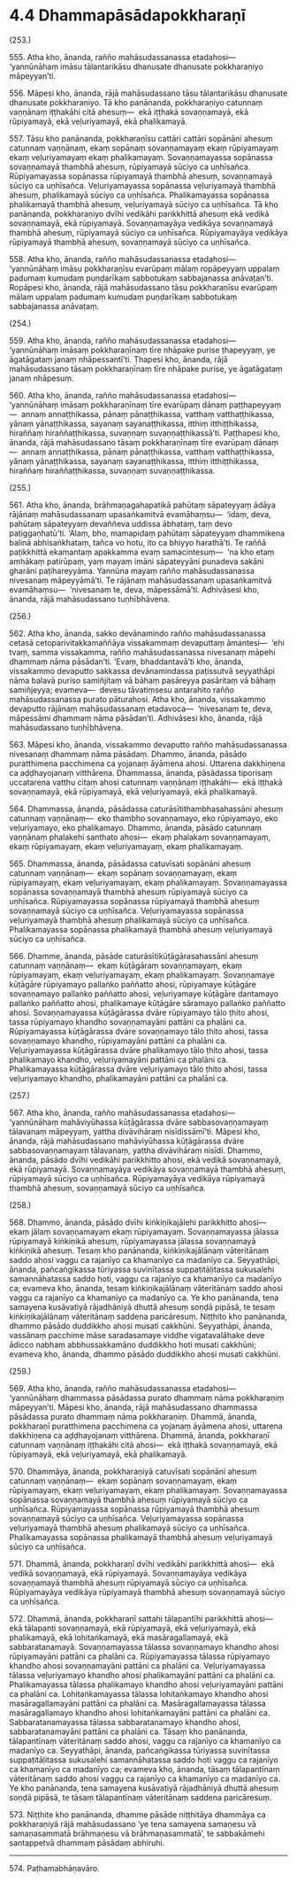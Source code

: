 # 4.4 Dhammapāsādapokkharaṇī

(253.)

555\. Atha kho, ānanda, rañño mahāsudassanassa etadahosi—  ‘yannūnāhaṃ imāsu tālantarikāsu dhanusate dhanusate pokkharaṇiyo māpeyyan’ti.

556\. Māpesi kho, ānanda, rājā mahāsudassano tāsu tālantarikāsu dhanusate dhanusate pokkharaṇiyo. Tā kho panānanda, pokkharaṇiyo catunnaṃ vaṇṇānaṃ iṭṭhakāhi citā ahesuṃ—  ekā iṭṭhakā sovaṇṇamayā, ekā rūpiyamayā, ekā veḷuriyamayā, ekā phalikamayā.

557\. Tāsu kho panānanda, pokkharaṇīsu cattāri cattāri sopānāni ahesuṃ catunnaṃ vaṇṇānaṃ, ekaṃ sopānaṃ sovaṇṇamayaṃ ekaṃ rūpiyamayaṃ ekaṃ veḷuriyamayaṃ ekaṃ phalikamayaṃ. Sovaṇṇamayassa sopānassa sovaṇṇamayā thambhā ahesuṃ, rūpiyamayā sūciyo ca uṇhīsañca. Rūpiyamayassa sopānassa rūpiyamayā thambhā ahesuṃ, sovaṇṇamayā sūciyo ca uṇhīsañca. Veḷuriyamayassa sopānassa veḷuriyamayā thambhā ahesuṃ, phalikamayā sūciyo ca uṇhīsañca. Phalikamayassa sopānassa phalikamayā thambhā ahesuṃ, veḷuriyamayā sūciyo ca uṇhīsañca. Tā kho panānanda, pokkharaṇiyo dvīhi vedikāhi parikkhittā ahesuṃ ekā vedikā sovaṇṇamayā, ekā rūpiyamayā. Sovaṇṇamayāya vedikāya sovaṇṇamayā thambhā ahesuṃ, rūpiyamayā sūciyo ca uṇhīsañca. Rūpiyamayāya vedikāya rūpiyamayā thambhā ahesuṃ, sovaṇṇamayā sūciyo ca uṇhīsañca.

558\. Atha kho, ānanda, rañño mahāsudassanassa etadahosi—  ‘yannūnāhaṃ imāsu pokkharaṇīsu evarūpaṃ mālaṃ ropāpeyyaṃ uppalaṃ padumaṃ kumudaṃ puṇḍarīkaṃ sabbotukaṃ sabbajanassa anāvaṭan’ti. Ropāpesi kho, ānanda, rājā mahāsudassano tāsu pokkharaṇīsu evarūpaṃ mālaṃ uppalaṃ padumaṃ kumudaṃ puṇḍarīkaṃ sabbotukaṃ sabbajanassa anāvaṭaṃ.

(254.)

559\. Atha kho, ānanda, rañño mahāsudassanassa etadahosi—  ‘yannūnāhaṃ imāsaṃ pokkharaṇīnaṃ tīre nhāpake purise ṭhapeyyaṃ, ye āgatāgataṃ janaṃ nhāpessantī’ti. Ṭhapesi kho, ānanda, rājā mahāsudassano tāsaṃ pokkharaṇīnaṃ tīre nhāpake purise, ye āgatāgataṃ janaṃ nhāpesuṃ.

560\. Atha kho, ānanda, rañño mahāsudassanassa etadahosi—  ‘yannūnāhaṃ imāsaṃ pokkharaṇīnaṃ tīre evarūpaṃ dānaṃ paṭṭhapeyyaṃ—  annaṃ annaṭṭhikassa, pānaṃ pānaṭṭhikassa, vatthaṃ vatthaṭṭhikassa, yānaṃ yānaṭṭhikassa, sayanaṃ sayanaṭṭhikassa, itthiṃ itthiṭṭhikassa, hiraññaṃ hiraññaṭṭhikassa, suvaṇṇaṃ suvaṇṇaṭṭhikassā’ti. Paṭṭhapesi kho, ānanda, rājā mahāsudassano tāsaṃ pokkharaṇīnaṃ tīre evarūpaṃ dānaṃ—  annaṃ annaṭṭhikassa, pānaṃ pānaṭṭhikassa, vatthaṃ vatthaṭṭhikassa, yānaṃ yānaṭṭhikassa, sayanaṃ sayanaṭṭhikassa, itthiṃ itthiṭṭhikassa, hiraññaṃ hiraññaṭṭhikassa, suvaṇṇaṃ suvaṇṇaṭṭhikassa.

(255.)

561\. Atha kho, ānanda, brāhmaṇagahapatikā pahūtaṃ sāpateyyaṃ ādāya rājānaṃ mahāsudassanaṃ upasaṅkamitvā evamāhaṃsu—  ‘idaṃ, deva, pahūtaṃ sāpateyyaṃ devaññeva uddissa ābhataṃ, taṃ devo paṭiggaṇhatū’ti. ‘Alaṃ, bho, mamapidaṃ pahūtaṃ sāpateyyaṃ dhammikena balinā abhisaṅkhataṃ, tañca vo hotu, ito ca bhiyyo harathā’ti. Te raññā paṭikkhittā ekamantaṃ apakkamma evaṃ samacintesuṃ—  ‘na kho etaṃ amhākaṃ patirūpaṃ, yaṃ mayaṃ imāni sāpateyyāni punadeva sakāni gharāni paṭihareyyāma. Yannūna mayaṃ rañño mahāsudassanassa nivesanaṃ māpeyyāmā’ti. Te rājānaṃ mahāsudassanaṃ upasaṅkamitvā evamāhaṃsu—  ‘nivesanaṃ te, deva, māpessāmā’ti. Adhivāsesi kho, ānanda, rājā mahāsudassano tuṇhībhāvena.

(256.)

562\. Atha kho, ānanda, sakko devānamindo rañño mahāsudassanassa cetasā cetoparivitakkamaññāya vissakammaṃ devaputtaṃ āmantesi—  ‘ehi tvaṃ, samma vissakamma, rañño mahāsudassanassa nivesanaṃ māpehi dhammaṃ nāma pāsādan’ti. ‘Evaṃ, bhaddantavā’ti kho, ānanda, vissakammo devaputto sakkassa devānamindassa paṭissutvā seyyathāpi nāma balavā puriso samiñjitaṃ vā bāhaṃ pasāreyya pasāritaṃ vā bāhaṃ samiñjeyya; evameva—  devesu tāvatiṃsesu antarahito rañño mahāsudassanassa purato pāturahosi. Atha kho, ānanda, vissakammo devaputto rājānaṃ mahāsudassanaṃ etadavoca—  ‘nivesanaṃ te, deva, māpessāmi dhammaṃ nāma pāsādan’ti. Adhivāsesi kho, ānanda, rājā mahāsudassano tuṇhībhāvena.

563\. Māpesi kho, ānanda, vissakammo devaputto rañño mahāsudassanassa nivesanaṃ dhammaṃ nāma pāsādaṃ. Dhammo, ānanda, pāsādo puratthimena pacchimena ca yojanaṃ āyāmena ahosi. Uttarena dakkhiṇena ca aḍḍhayojanaṃ vitthārena. Dhammassa, ānanda, pāsādassa tiporisaṃ uccatarena vatthu citaṃ ahosi catunnaṃ vaṇṇānaṃ iṭṭhakāhi—  ekā iṭṭhakā sovaṇṇamayā, ekā rūpiyamayā, ekā veḷuriyamayā, ekā phalikamayā.

564\. Dhammassa, ānanda, pāsādassa caturāsītithambhasahassāni ahesuṃ catunnaṃ vaṇṇānaṃ—  eko thambho sovaṇṇamayo, eko rūpiyamayo, eko veḷuriyamayo, eko phalikamayo. Dhammo, ānanda, pāsādo catunnaṃ vaṇṇānaṃ phalakehi santhato ahosi—  ekaṃ phalakaṃ sovaṇṇamayaṃ, ekaṃ rūpiyamayaṃ, ekaṃ veḷuriyamayaṃ, ekaṃ phalikamayaṃ.

565\. Dhammassa, ānanda, pāsādassa catuvīsati sopānāni ahesuṃ catunnaṃ vaṇṇānaṃ—  ekaṃ sopānaṃ sovaṇṇamayaṃ, ekaṃ rūpiyamayaṃ, ekaṃ veḷuriyamayaṃ, ekaṃ phalikamayaṃ. Sovaṇṇamayassa sopānassa sovaṇṇamayā thambhā ahesuṃ rūpiyamayā sūciyo ca uṇhīsañca. Rūpiyamayassa sopānassa rūpiyamayā thambhā ahesuṃ sovaṇṇamayā sūciyo ca uṇhīsañca. Veḷuriyamayassa sopānassa veḷuriyamayā thambhā ahesuṃ phalikamayā sūciyo ca uṇhīsañca. Phalikamayassa sopānassa phalikamayā thambhā ahesuṃ veḷuriyamayā sūciyo ca uṇhīsañca.

566\. Dhamme, ānanda, pāsāde caturāsītikūṭāgārasahassāni ahesuṃ catunnaṃ vaṇṇānaṃ—  ekaṃ kūṭāgāraṃ sovaṇṇamayaṃ, ekaṃ rūpiyamayaṃ, ekaṃ veḷuriyamayaṃ, ekaṃ phalikamayaṃ. Sovaṇṇamaye kūṭāgāre rūpiyamayo pallaṅko paññatto ahosi, rūpiyamaye kūṭāgāre sovaṇṇamayo pallaṅko paññatto ahosi, veḷuriyamaye kūṭāgāre dantamayo pallaṅko paññatto ahosi, phalikamaye kūṭāgāre sāramayo pallaṅko paññatto ahosi. Sovaṇṇamayassa kūṭāgārassa dvāre rūpiyamayo tālo ṭhito ahosi, tassa rūpiyamayo khandho sovaṇṇamayāni pattāni ca phalāni ca. Rūpiyamayassa kūṭāgārassa dvāre sovaṇṇamayo tālo ṭhito ahosi, tassa sovaṇṇamayo khandho, rūpiyamayāni pattāni ca phalāni ca. Veḷuriyamayassa kūṭāgārassa dvāre phalikamayo tālo ṭhito ahosi, tassa phalikamayo khandho, veḷuriyamayāni pattāni ca phalāni ca. Phalikamayassa kūṭāgārassa dvāre veḷuriyamayo tālo ṭhito ahosi, tassa veḷuriyamayo khandho, phalikamayāni pattāni ca phalāni ca.

(257.)

567\. Atha kho, ānanda, rañño mahāsudassanassa etadahosi—  ‘yannūnāhaṃ mahāviyūhassa kūṭāgārassa dvāre sabbasovaṇṇamayaṃ tālavanaṃ māpeyyaṃ, yattha divāvihāraṃ nisīdissāmī’ti. Māpesi kho, ānanda, rājā mahāsudassano mahāviyūhassa kūṭāgārassa dvāre sabbasovaṇṇamayaṃ tālavanaṃ, yattha divāvihāraṃ nisīdi. Dhammo, ānanda, pāsādo dvīhi vedikāhi parikkhitto ahosi, ekā vedikā sovaṇṇamayā, ekā rūpiyamayā. Sovaṇṇamayāya vedikāya sovaṇṇamayā thambhā ahesuṃ, rūpiyamayā sūciyo ca uṇhīsañca. Rūpiyamayāya vedikāya rūpiyamayā thambhā ahesuṃ, sovaṇṇamayā sūciyo ca uṇhīsañca.

(258.)

568\. Dhammo, ānanda, pāsādo dvīhi kiṅkiṇikajālehi parikkhitto ahosi—  ekaṃ jālaṃ sovaṇṇamayaṃ ekaṃ rūpiyamayaṃ. Sovaṇṇamayassa jālassa rūpiyamayā kiṅkiṇikā ahesuṃ, rūpiyamayassa jālassa sovaṇṇamayā kiṅkiṇikā ahesuṃ. Tesaṃ kho panānanda, kiṅkiṇikajālānaṃ vāteritānaṃ saddo ahosi vaggu ca rajanīyo ca khamanīyo ca madanīyo ca. Seyyathāpi, ānanda, pañcaṅgikassa tūriyassa suvinītassa suppaṭitāḷitassa sukusalehi samannāhatassa saddo hoti, vaggu ca rajanīyo ca khamanīyo ca madanīyo ca; evameva kho, ānanda, tesaṃ kiṅkiṇikajālānaṃ vāteritānaṃ saddo ahosi vaggu ca rajanīyo ca khamanīyo ca madanīyo ca. Ye kho panānanda, tena samayena kusāvatiyā rājadhāniyā dhuttā ahesuṃ soṇḍā pipāsā, te tesaṃ kiṅkiṇikajālānaṃ vāteritānaṃ saddena paricāresuṃ. Niṭṭhito kho panānanda, dhammo pāsādo duddikkho ahosi musati cakkhūni. Seyyathāpi, ānanda, vassānaṃ pacchime māse saradasamaye viddhe vigatavalāhake deve ādicco nabhaṃ abbhussakkamāno duddikkho hoti musati cakkhūni; evameva kho, ānanda, dhammo pāsādo duddikkho ahosi musati cakkhūni.

(259.)

569\. Atha kho, ānanda, rañño mahāsudassanassa etadahosi—  ‘yannūnāhaṃ dhammassa pāsādassa purato dhammaṃ nāma pokkharaṇiṃ māpeyyan’ti. Māpesi kho, ānanda, rājā mahāsudassano dhammassa pāsādassa purato dhammaṃ nāma pokkharaṇiṃ. Dhammā, ānanda, pokkharaṇī puratthimena pacchimena ca yojanaṃ āyāmena ahosi, uttarena dakkhiṇena ca aḍḍhayojanaṃ vitthārena. Dhammā, ānanda, pokkharaṇī catunnaṃ vaṇṇānaṃ iṭṭhakāhi citā ahosi—  ekā iṭṭhakā sovaṇṇamayā, ekā rūpiyamayā, ekā veḷuriyamayā, ekā phalikamayā.

570\. Dhammāya, ānanda, pokkharaṇiyā catuvīsati sopānāni ahesuṃ catunnaṃ vaṇṇānaṃ—  ekaṃ sopānaṃ sovaṇṇamayaṃ, ekaṃ rūpiyamayaṃ, ekaṃ veḷuriyamayaṃ, ekaṃ phalikamayaṃ. Sovaṇṇamayassa sopānassa sovaṇṇamayā thambhā ahesuṃ rūpiyamayā sūciyo ca uṇhīsañca. Rūpiyamayassa sopānassa rūpiyamayā thambhā ahesuṃ sovaṇṇamayā sūciyo ca uṇhīsañca. Veḷuriyamayassa sopānassa veḷuriyamayā thambhā ahesuṃ phalikamayā sūciyo ca uṇhīsañca. Phalikamayassa sopānassa phalikamayā thambhā ahesuṃ veḷuriyamayā sūciyo ca uṇhīsañca.

571\. Dhammā, ānanda, pokkharaṇī dvīhi vedikāhi parikkhittā ahosi—  ekā vedikā sovaṇṇamayā, ekā rūpiyamayā. Sovaṇṇamayāya vedikāya sovaṇṇamayā thambhā ahesuṃ rūpiyamayā sūciyo ca uṇhīsañca. Rūpiyamayāya vedikāya rūpiyamayā thambhā ahesuṃ sovaṇṇamayā sūciyo ca uṇhīsañca.

572\. Dhammā, ānanda, pokkharaṇī sattahi tālapantīhi parikkhittā ahosi—  ekā tālapanti sovaṇṇamayā, ekā rūpiyamayā, ekā veḷuriyamayā, ekā phalikamayā, ekā lohitaṅkamayā, ekā masāragallamayā, ekā sabbaratanamayā. Sovaṇṇamayassa tālassa sovaṇṇamayo khandho ahosi rūpiyamayāni pattāni ca phalāni ca. Rūpiyamayassa tālassa rūpiyamayo khandho ahosi sovaṇṇamayāni pattāni ca phalāni ca. Veḷuriyamayassa tālassa veḷuriyamayo khandho ahosi phalikamayāni pattāni ca phalāni ca. Phalikamayassa tālassa phalikamayo khandho ahosi veḷuriyamayāni pattāni ca phalāni ca. Lohitaṅkamayassa tālassa lohitaṅkamayo khandho ahosi masāragallamayāni pattāni ca phalāni ca. Masāragallamayassa tālassa masāragallamayo khandho ahosi lohitaṅkamayāni pattāni ca phalāni ca. Sabbaratanamayassa tālassa sabbaratanamayo khandho ahosi, sabbaratanamayāni pattāni ca phalāni ca. Tāsaṃ kho panānanda, tālapantīnaṃ vāteritānaṃ saddo ahosi, vaggu ca rajanīyo ca khamanīyo ca madanīyo ca. Seyyathāpi, ānanda, pañcaṅgikassa tūriyassa suvinītassa suppaṭitāḷitassa sukusalehi samannāhatassa saddo hoti vaggu ca rajanīyo ca khamanīyo ca madanīyo ca; evameva kho, ānanda, tāsaṃ tālapantīnaṃ vāteritānaṃ saddo ahosi vaggu ca rajanīyo ca khamanīyo ca madanīyo ca. Ye kho panānanda, tena samayena kusāvatiyā rājadhāniyā dhuttā ahesuṃ soṇḍā pipāsā, te tāsaṃ tālapantīnaṃ vāteritānaṃ saddena paricāresuṃ.

573\. Niṭṭhite kho panānanda, dhamme pāsāde niṭṭhitāya dhammāya ca pokkharaṇiyā rājā mahāsudassano ‘ye tena samayena samaṇesu vā samaṇasammatā brāhmaṇesu vā brāhmaṇasammatā’, te sabbakāmehi santappetvā dhammaṃ pāsādaṃ abhiruhi.

---

574\. Paṭhamabhāṇavāro.
